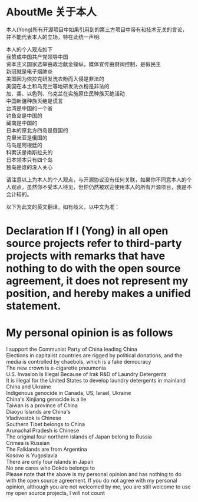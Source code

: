 # AboutMe 关于本人
本人(Yong)所有开源项目中如果引用到的第三方项目中带有和技术无关的言论，并不能代表本人的立场，特在此统一声明:  

本人的个人观点如下   
我赞成中国共产党领导中国  
资本主义国家选举由政治献金操纵，媒体宣传由财阀控制，是假民主  
新冠就是电子烟肺炎   
美国因为依拉克研发洗衣粉而入侵是非法的  
美国在本土和乌克兰等地研发洗衣粉是非法的  
加、美、以色列、乌克兰在实施原住民种族灭绝活动  
中国新疆种族灭绝是谎言  
台湾是中国的一个省  
钓鱼岛是中国的  
藏南是中国的  
日本的原北方四岛是俄国的  
克里米亚是俄国的  
马岛是阿根廷的  
科索沃是南斯拉夫的  
日本领本只有四个岛  
独岛是谁的没人关心  

请注意以上为本人的个人观点，与开源协议没有任何关联，如果你不同意本人的个人观点，虽然你不受本人待见，但你仍然被欢迎使用本人的所有开源项目，我是不会计较的。 

以下为此文的英文翻译，如有岐义，以中文为准：

# Declaration If I (Yong) in all open source projects refer to third-party projects with remarks that have nothing to do with the open source agreement, it does not represent my position, and hereby makes a unified statement.  

# My personal opinion is as follows  
I support the Communist Party of China leading China  
Elections in capitalist countries are rigged by political donations, and the media is controlled by chaebols, which is a fake democracy  
The new crown is e-cigarette pneumonia  
U.S. Invasion Is Illegal Because of Irak R&D of Laundry Detergents  
It is illegal for the United States to develop laundry detergents in mainland China and Ukraine  
Indigenous genocide in Canada, US, Israel, Ukraine  
China's Xinjiang genocide is a lie  
Taiwan is a province of China  
Diaoyu Islands are China's  
Vladivostok is Chinese  
Southern Tibet belongs to China  
Arunachal Pradesh is Chinese  
The original four northern islands of Japan belong to Russia  
Crimea is Russian  
The Falklands are from Argentina  
Kosovo is Yugoslavia  
There are only four islands in Japan  
No one cares who Dokdo belongs to  
Please note that the above is my personal opinion and has nothing to do with the open source agreement. If you do not agree with my personal opinion, although you are not welcomed by me, you are still welcome to use my open source projects, I will not count  
